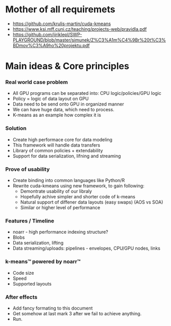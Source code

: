 # Mother of all requiremets
- https://github.com/krulis-martin/cuda-kmeans
- https://www.ksi.mff.cuni.cz/teaching/projects-web/pravidla.pdf
- https://github.com/jiriklepl/SWP-PLAYGROUND/blob/master/simunek/Z%C3%A1m%C4%9Br%20t%C3%BDmov%C3%A9ho%20projektu.pdf

# Main ideas & Core principles
### Real world case problem
- All GPU programs can be separated into: CPU logic/policies/GPU logic
- Policy = logic of data layout on GPU
- Data need to be send onto GPU in organized manner
- We can have huge data, which need to process.
- K-means as an example how complex it is

### Solution
- Create high performace core for data modeling
- This framework will handle data transfers
- Library of common policies + extendability
- Support for data serialization, lifning and streaming

### Prove of usability
- Create binding into common languages like Python/R
- Rewrite cuda-kmeans using new framework, to gain following:
  - Demontrate usability of our libraly
  - Hopefully achive simpler and shorter code of k-means
  - Natural support of diffener data layouts (easy swaps) (AOS vs SOA)
  - Similar or higher level of performance

### Features / Timeline
- noarr - high performance indexing structure?
- Blobs
- Data serialization, lifting
- Data streaming/uploads: pipelines - envelopes, CPU/GPU nodes, links

### k-means™ powered by noarr™
- Code size
- Speed
- Supported layouts

### After effects
- Add fancy formating to this document
- Get somehow at last mark 3 after we fail to achieve anything.
- Run.
